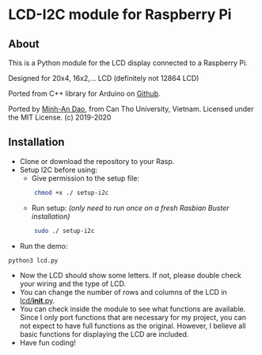 # LCD-I2C module for Raspberry Pi

## About
This is a Python module for the LCD display connected to a Raspberry Pi.

Designed for 20x4, 16x2,... LCD (definitely not 12864 LCD)

Ported from C++ library for Arduino on [Github].


Ported by [Minh-An Dao], from Can Tho University, Vietnam.
Licensed under the MIT License. (c) 2019-2020

## Installation
 - Clone or download the repository to your Rasp.
 - Setup I2C before using:
    - Give permission to the setup file:
    ```bash
        chmod +x ./ setup-i2c
    ```
    - Run setup: _(only need to run once on a fresh Rasbian Buster installation)_
    ```bash
        sudo ./ setup-i2c
    ```
 - Run the demo:
```bash
python3 lcd.py
```
 - Now the LCD should show some letters. If not, please double check your wiring and the type of LCD.
 - You can change the number of rows and columns of the LCD in [lcd/__init__.py].
 - You can check inside the module to see what functions are available. Since I only port functions that are necessary for my project, you can not expect to have full functions as the original. However, I believe all basic functions for displaying the LCD are included.
 - Have fun coding!



<!-- Links -->
[Github]: https://github.com/fdebrabander/Arduino-LiquidCrystal-I2C-library
[Minh-An Dao]: https://bit.ly/DMA-HomePage
[lcd/__init__.py]: /lcd/__init__.py